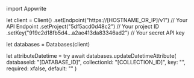 import Appwrite

let client = Client()
    .setEndpoint("https://[HOSTNAME_OR_IP]/v1") // Your API Endpoint
    .setProject("5df5acd0d48c2") // Your project ID
    .setKey("919c2d18fb5d4...a2ae413da83346ad2") // Your secret API key

let databases = Databases(client)

let attributeDatetime = try await databases.updateDatetimeAttribute(
    databaseId: "[DATABASE_ID]",
    collectionId: "[COLLECTION_ID]",
    key: "",
    required: xfalse,
    default: ""
)

